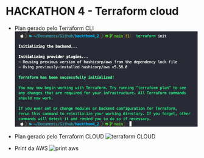 # HACKATHON 4 - Terraform cloud

- Plan gerado pelo Terraform CLI
    ![terraform CLI](image.png)

- Plan gerado pelo Terraform CLOUD
    ![terraform CLOUD](image-1.png)

 - Print da AWS
    ![print aws](image-2.png)
